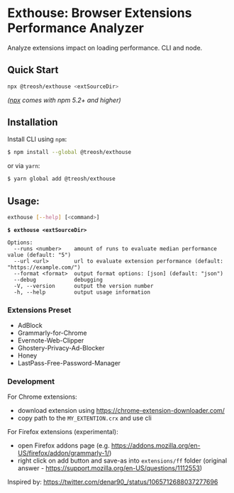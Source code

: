 # Exthouse: Browser Extensions Performance Analyzer

Analyze extensions impact on loading performance. CLI and node.

## Quick Start

```sh
npx @treosh/exthouse <extSourceDir>
```

_([npx](https://medium.com/@maybekatz/introducing-npx-an-npm-package-runner-55f7d4bd282b) comes with npm 5.2+ and higher)_

## Installation

Install CLI using `npm`:

```bash
$ npm install --global @treosh/exthouse
```

or via `yarn`:

```bash
$ yarn global add @treosh/exthouse
```

## Usage:

```bash
exthouse [--help] [<command>]
```

**`$ exthouse <extSourceDir>`**

```
Options:
  --runs <number>    amount of runs to evaluate median performance value (default: "5")
  --url <url>        url to evaluate extension performance (default: "https://example.com/")
  --format <format>  output format options: [json] (default: "json")
  --debug            debugging
  -V, --version      output the version number
  -h, --help         output usage information
```

### Extensions Preset

- AdBlock
- Grammarly-for-Chrome
- Evernote-Web-Clipper
- Ghostery-Privacy-Ad-Blocker
- Honey
- LastPass-Free-Password-Manager

### Development

For Chrome extensions:

- download extension using https://chrome-extension-downloader.com/
- copy path to the `MY_EXTENTION.crx` and use cli

For Firefox extensions (experimental):

- open Firefox addons page (e.g. https://addons.mozilla.org/en-US/firefox/addon/grammarly-1/)
- right click on add button and save-as into `extensions/ff` folder
  (original answer - https://support.mozilla.org/en-US/questions/1112553)

Inspired by: https://twitter.com/denar90_/status/1065712688037277696
